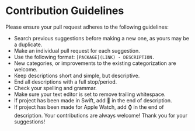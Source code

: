 # Contribution Guidelines

Please ensure your pull request adheres to the following guidelines:

- Search previous suggestions before making a new one, as yours may be a duplicate.
- Make an individual pull request for each suggestion.
- Use the following format: `[PACKAGE](LINK) - DESCRIPTION.`
- New categories, or improvements to the existing categorization are welcome.
- Keep descriptions short and simple, but descriptive.
- End all descriptions with a full stop/period.
- Check your spelling and grammar.
- Make sure your text editor is set to remove trailing whitespace.
- If project has been made in Swift, add :large_orange_diamond: in the end of description.
- If project has been made for Apple Watch, add :watch: in the end of description.
Your contributions are always welcome!  Thank you for your suggestions!
